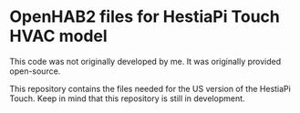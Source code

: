 # OpenHAB2 files for HestiaPi Touch HVAC model

This code was not originally developed by me. It was originally provided open-source.

This repository contains the files needed for the US version of the HestiaPi Touch.
Keep in mind that this repository is still in development.
